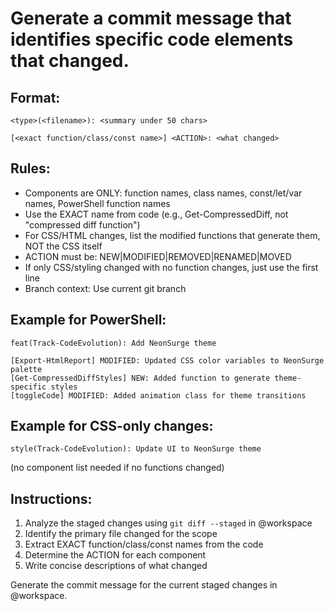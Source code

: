 # Generate a commit message that identifies specific code elements that changed.

## Format:
```
<type>(<filename>): <summary under 50 chars>

[<exact function/class/const name>] <ACTION>: <what changed>
```

## Rules:
- Components are ONLY: function names, class names, const/let/var names, PowerShell function names
- Use the EXACT name from code (e.g., Get-CompressedDiff, not "compressed diff function")
- For CSS/HTML changes, list the modified functions that generate them, NOT the CSS itself
- ACTION must be: NEW|MODIFIED|REMOVED|RENAMED|MOVED
- If only CSS/styling changed with no function changes, just use the first line
- Branch context: Use current git branch

## Example for PowerShell:
```
feat(Track-CodeEvolution): Add NeonSurge theme

[Export-HtmlReport] MODIFIED: Updated CSS color variables to NeonSurge palette
[Get-CompressedDiffStyles] NEW: Added function to generate theme-specific styles
[toggleCode] MODIFIED: Added animation class for theme transitions
```

## Example for CSS-only changes:
```
style(Track-CodeEvolution): Update UI to NeonSurge theme
```
(no component list needed if no functions changed)

## Instructions:
1. Analyze the staged changes using `git diff --staged` in @workspace
2. Identify the primary file changed for the scope
3. Extract EXACT function/class/const names from the code
4. Determine the ACTION for each component
5. Write concise descriptions of what changed

Generate the commit message for the current staged changes in @workspace.